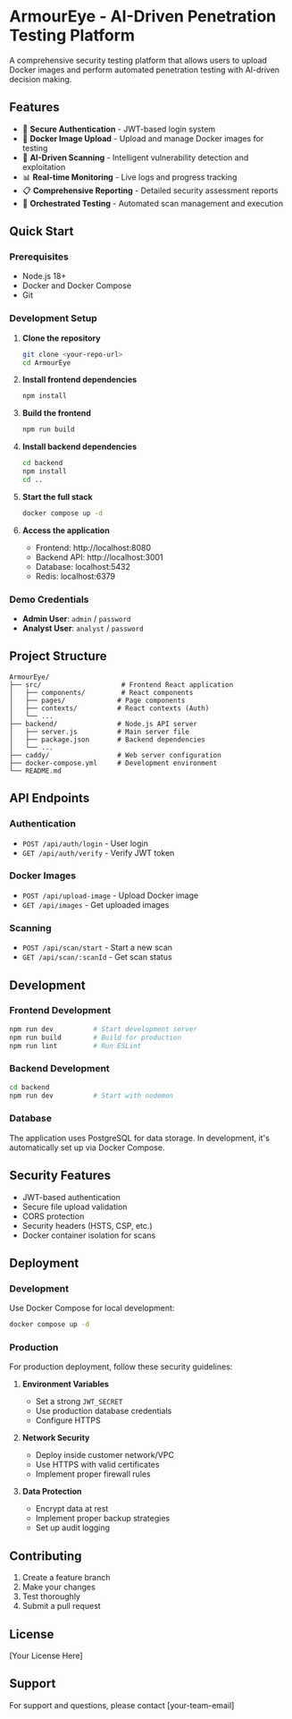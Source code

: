 # ArmourEye - AI-Driven Penetration Testing Platform

A comprehensive security testing platform that allows users to upload Docker images and perform automated penetration testing with AI-driven decision making.

## Features

- 🔐 **Secure Authentication** - JWT-based login system
- 🐳 **Docker Image Upload** - Upload and manage Docker images for testing
- 🤖 **AI-Driven Scanning** - Intelligent vulnerability detection and exploitation
- 📊 **Real-time Monitoring** - Live logs and progress tracking
- 📋 **Comprehensive Reporting** - Detailed security assessment reports
- 🎯 **Orchestrated Testing** - Automated scan management and execution

## Quick Start

### Prerequisites

- Node.js 18+ 
- Docker and Docker Compose
- Git

### Development Setup

1. **Clone the repository**
   ```bash
   git clone <your-repo-url>
   cd ArmourEye
   ```

2. **Install frontend dependencies**
   ```bash
   npm install
   ```

3. **Build the frontend**
   ```bash
   npm run build
   ```

4. **Install backend dependencies**
   ```bash
   cd backend
   npm install
   cd ..
   ```

5. **Start the full stack**
   ```bash
   docker compose up -d
   ```

6. **Access the application**
   - Frontend: http://localhost:8080
   - Backend API: http://localhost:3001
   - Database: localhost:5432
   - Redis: localhost:6379

### Demo Credentials

- **Admin User**: `admin` / `password`
- **Analyst User**: `analyst` / `password`

## Project Structure

```
ArmourEye/
├── src/                    # Frontend React application
│   ├── components/         # React components
│   ├── pages/             # Page components
│   ├── contexts/          # React contexts (Auth)
│   └── ...
├── backend/               # Node.js API server
│   ├── server.js          # Main server file
│   ├── package.json       # Backend dependencies
│   └── ...
├── caddy/                 # Web server configuration
├── docker-compose.yml     # Development environment
└── README.md
```

## API Endpoints

### Authentication
- `POST /api/auth/login` - User login
- `GET /api/auth/verify` - Verify JWT token

### Docker Images
- `POST /api/upload-image` - Upload Docker image
- `GET /api/images` - Get uploaded images

### Scanning
- `POST /api/scan/start` - Start a new scan
- `GET /api/scan/:scanId` - Get scan status

## Development

### Frontend Development
```bash
npm run dev          # Start development server
npm run build        # Build for production
npm run lint         # Run ESLint
```

### Backend Development
```bash
cd backend
npm run dev          # Start with nodemon
```

### Database
The application uses PostgreSQL for data storage. In development, it's automatically set up via Docker Compose.

## Security Features

- JWT-based authentication
- Secure file upload validation
- CORS protection
- Security headers (HSTS, CSP, etc.)
- Docker container isolation for scans

## Deployment

### Development
Use Docker Compose for local development:
```bash
docker compose up -d
```

### Production
For production deployment, follow these security guidelines:

1. **Environment Variables**
   - Set a strong `JWT_SECRET`
   - Use production database credentials
   - Configure HTTPS

2. **Network Security**
   - Deploy inside customer network/VPC
   - Use HTTPS with valid certificates
   - Implement proper firewall rules

3. **Data Protection**
   - Encrypt data at rest
   - Implement proper backup strategies
   - Set up audit logging

## Contributing

1. Create a feature branch
2. Make your changes
3. Test thoroughly
4. Submit a pull request

## License

[Your License Here]

## Support

For support and questions, please contact [your-team-email]
